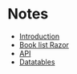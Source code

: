 Notes
=====

- [Introduction](Intro.md)
- [Book list Razor](BookListRazor.md)
- [API](Api.md)
- [Datatables](Datatables.md)
[]()